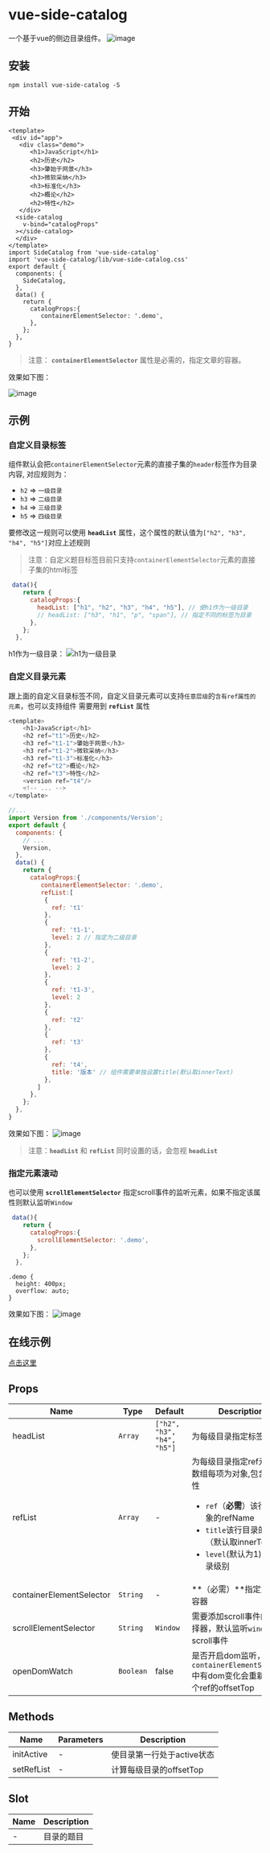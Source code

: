 
# vue-side-catalog
一个基于vue的侧边目录组件。
![image](http://p0.qhimg.com/t01bf25e62a31fa762a.png)

## 安装
```
npm install vue-side-catalog -S
```
## 开始
```
<template>
 <div id="app">
   <div class="demo">
      <h1>JavaScript</h1>
      <h2>历史</h2>
      <h3>肇始于网景</h3>
      <h3>微软采纳</h3>
      <h3>标准化</h3>
      <h2>概论</h2>
      <h2>特性</h2>
   </div>
  <side-catalog 
    v-bind="catalogProps"
  ></side-catalog>
  </div>
</template>
import SideCatalog from 'vue-side-catalog'
import 'vue-side-catalog/lib/vue-side-catalog.css'
export default {
  components: {
    SideCatalog,
  },
  data() {
    return {
      catalogProps:{
         containerElementSelector: '.demo',
      },
    };
  },
}
```
> 注意： **`containerElementSelector`** 属性是必需的，指定文章的容器。

效果如下图：

![image](http://p2.qhimg.com/t0182cb51aeaebaace0.png)

## 示例

### 自定义目录标签
组件默认会把`containerElementSelector`元素的直接子集的`header`标签作为目录内容,
对应规则为：
* `h2` => `一级目录`
* `h3` => `二级目录`
* `h4` => `三级目录`
* `h5` => `四级目录`

要修改这一规则可以使用 **`headList`** 属性，这个属性的默认值为`["h2", "h3", "h4", "h5"]`对应上述规则
> 注意：自定义题目标签目前只支持`containerElementSelector`元素的直接子集的html标签
```javascript
 data(){
    return {
      catalogProps:{
        headList: ["h1", "h2", "h3", "h4", "h5"], // 使h1作为一级目录
        // headList: ["h3", "h1", "p", "span"], // 指定不同的标签为目录
      },
    };
  },
```
h1作为一级目录：
![h1为一级目录](http://p6.qhimg.com/t0158179ba213107601.png)


### 自定义目录元素
跟上面的自定义目录标签不同，自定义目录元素可以支持`任意层级`的`含有ref属性的元素`，也可以支持组件
需要用到 **`refList`** 属性

```javascript
<template>
    <h1>JavaScript</h1>
    <h2 ref="t1">历史</h2>
    <h3 ref="t1-1">肇始于网景</h3>
    <h3 ref="t1-2">微软采纳</h3>
    <h3 ref="t1-3">标准化</h3>
    <h2 ref="t2">概论</h2>
    <h2 ref="t3">特性</h2>
    <version ref="t4"/>
    <!-- ... -->
</template>
```
```javascript
//...
import Version from './components/Version';
export default {
  components: {
    // ...
    Version,
  },
  data() {
    return {
      catalogProps:{
         containerElementSelector: '.demo',
         refList:[
          {
            ref: 't1'
          },
          {
            ref: 't1-1',
            level: 2 // 指定为二级目录
          },
          {
            ref: 't1-2',
            level: 2
          },
          {
            ref: 't1-3',
            level: 2
          },
          {
            ref: 't2'
          },
          {
            ref: 't3'
          },
          {
            ref: 't4',
            title: '版本' // 组件需要单独设置title(默认取innerText)
          },
        ]
      },
    };
  },
}
```

效果如下图： 
![image](http://p9.qhimg.com/t01108c4316caf3f010.png)

> 注意：**`headList`** 和 **`refList`** 同时设置的话，会忽视 **`headList`**
### 指定元素滚动
也可以使用 **`scrollElementSelector`** 指定scroll事件的监听元素，如果不指定该属性则默认监听`Window`

```javascript
 data(){
    return {
      catalogProps:{
        scrollElementSelector: '.demo',
      },
    };
  },
```
```
.demo {
  height: 400px;
  overflow: auto;
}
```
效果如下图：
![image](http://p9.qhimg.com/t01a99edbab87553234.png)

## 在线示例
[点击这里](https://codesandbox.io/s/vue-side-catalog-ynw1i)
## Props

| Name | Type | Default | Description |
| --- | --- | --- | --- |
| headList | `Array` | `["h2", "h3", "h4", "h5"]` | 为每级目录指定标签 |
| refList | `Array` | - | 为每级目录指定ref元素，数组每项为对象,包含两个属性<ul><li>`ref`（**必需**）该行目录对象的refName</li><li>`title`该行目录的名称（默认取innerText）</li><li>`level`(默认为1)该行目录级别</li></ul> |
| containerElementSelector | `String` | - | **（必需）**指定文章的容器 |
| scrollElementSelector | `String` | `Window` | 需要添加scroll事件的css选择器，默认监听`window`的scroll事件 |
| openDomWatch | `Boolean` | false | 是否开启dom监听，如果`containerElementSelector`中有dom变化会重新计算每个ref的offsetTop |

## Methods

| Name | Parameters | Description |
| --- | --- | --- |
| initActive | - | 使目录第一行处于active状态 |
| setRefList | - | 计算每级目录的offsetTop |

## Slot
| Name | Description |
| --- | --- |
| - | 目录的题目 |